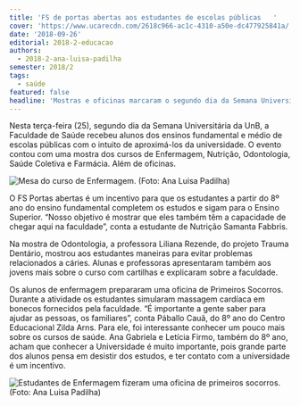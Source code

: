 ```yaml
---
title: 'FS de portas abertas aos estudantes de escolas públicas   '
cover: 'https://www.ucarecdn.com/2618c966-ac1c-4310-a50e-dc477925841a/'
date: '2018-09-26'
editorial: 2018-2-educacao
authors:
  - 2018-2-ana-luisa-padilha
semester: 2018/2
tags:
  - saúde
featured: false
headline: 'Mostras e oficinas marcaram o segundo dia da Semana Universitária '
---
```

Nesta terça-feira (25), segundo dia da Semana Universitária da UnB, a Faculdade de Saúde recebeu alunos dos ensinos fundamental e médio de escolas públicas com o intuito de aproximá-los da universidade. O evento contou com uma mostra dos cursos de Enfermagem, Nutrição, Odontologia, Saúde Coletiva e Farmácia. Além de oficinas.

![Mesa do curso de Enfermagem. (Foto: Ana Luisa Padilha)](https://www.ucarecdn.com/25f360db-0764-402b-b588-0f5432b58b49/)

O FS Portas abertas é um incentivo para que os estudantes a partir do 8º ano do ensino fundamental completem os estudos e sigam para o Ensino Superior. “Nosso objetivo é mostrar que eles também têm a capacidade de chegar aqui na faculdade”, conta a estudante de Nutrição Samanta Fabbris.

Na mostra de Odontologia, a professora Liliana Rezende, do projeto Trauma Dentário, mostrou aos estudantes maneiras para evitar problemas relacionados a cáries. Alunas e professoras apresentaram também aos jovens mais sobre o curso com cartilhas e explicaram sobre a faculdade.

Os alunos de enfermagem prepararam uma oficina de Primeiros Socorros. Durante a atividade os estudantes simularam massagem cardíaca em bonecos fornecidos pela faculdade. “É importante a gente saber para ajudar as pessoas, os familiares”, conta Páballo Cauã, do 8º ano do Centro Educacional Zilda Arns. Para ele, foi interessante conhecer um pouco mais sobre os cursos de saúde. Ana Gabriela e Letícia Firmo, também do 8º ano, acham que conhecer a Universidade é muito importante, pois grande parte dos alunos pensa em desistir dos estudos, e ter contato com a universidade é um incentivo.

![Estudantes de Enfermagem fizeram uma oficina de primeiros socorros. (Foto: Ana Luisa Padilha)](https://www.ucarecdn.com/a3ebb7db-6491-4bb6-8d1c-c3c18ca2b45e/)
